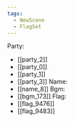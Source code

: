 ```yaml
---
tags:
  - NewScene
  - FlagSet
---
```

Party:
- [[party_2]]
- [[party_0]]
- [[party_1]]
- [[party_3]]
Name:
- [[name_8]]
Bgm:
- [[bgm_173]]
Flag:
- [[flag_9476]]
- [[flag_9483]]
